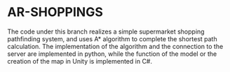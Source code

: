 # AR-SHOPPINGS
The code under this branch realizes a simple supermarket shopping pathfinding system, and uses A* algorithm to complete the shortest path calculation.
The implementation of the algorithm and the connection to the server are implemented in python, while the function of the model or the creation of the map in Unity is implemented in C#.
